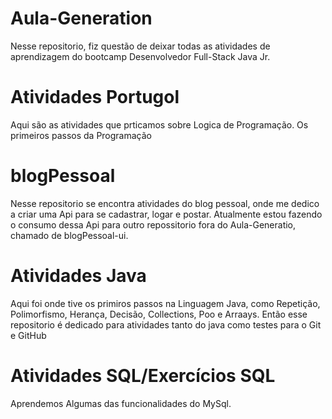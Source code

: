 # Aula-Generation
Nesse repositorio, fiz questão de deixar todas as atividades de aprendizagem do bootcamp Desenvolvedor Full-Stack Java Jr.

# Atividades Portugol
Aqui são as atividades que prticamos sobre Logica de Programação. Os primeiros passos da Programação


# blogPessoal

Nesse repositorio se encontra atividades do blog pessoal, onde me dedico a criar uma Api para se cadastrar, logar e postar. Atualmente estou fazendo o consumo dessa Api para outro repossitorio fora do Aula-Generatio, chamado de blogPessoal-ui.


# Atividades Java

Aqui foi onde tive os primiros passos na Linguagem Java, como Repetição, Polimorfismo, Herança, Decisão, Collections, Poo e Arraays. Então esse repositorio é dedicado para atividades tanto do java como testes para o Git e GitHub

# Atividades SQL/Exercícios SQL

Aprendemos Algumas das funcionalidades do MySql.

